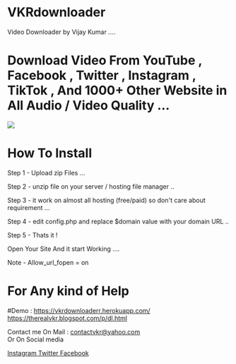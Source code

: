 # VKRdownloader 

Video Downloader by  Vijay Kumar ....

# Download Video From YouTube , Facebook , Twitter , Instagram , TikTok , And  1000+ Other Website in All Audio / Video Quality ...
<a href="https://www.buymeacoffee.com/theofficialvkr"><img src="https://img.buymeacoffee.com/button-api/?text=Buy me a coffee&emoji=&slug=theofficialvkr&button_colour=BD5FFF&font_colour=ffffff&font_family=Cookie&outline_colour=000000&coffee_colour=FFDD00"></a>

# How To Install 

Step 1 - Upload zip Files ...

Step 2 - unzip file on your server / hosting file manager ..

Step 3 - it work on almost all hosting (free/paid) so don't care about requirement ...

Step 4 - edit config.php and replace $domain value with your domain URL .. 

Step 5 - Thats it !

Open Your Site And it start Working ....

Note - Allow_url_fopen = on

# For Any kind of Help 

#Demo : 
https://vkrdownloaderr.herokuapp.com/
https://therealvkr.blogspot.com/p/dl.html

Contact me On Mail      : contactvkr@yahoo.com  
Or On Social media 

<a href="https://instagram.com/theofficialvkr"> 
Instagram </a>

<a href="https://twitter.com/theofficialvkr"> 
Twitter </a><a href="https://facebook.com/theofficialvkr"> 
Facebook </a>
